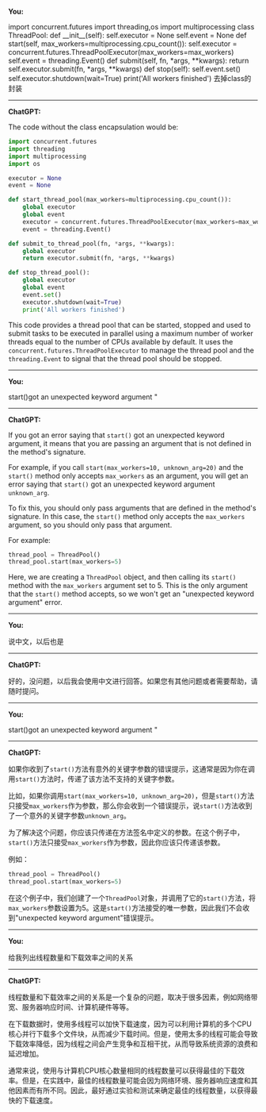 **You:**

import concurrent.futures import threading,os import multiprocessing class ThreadPool: def \_\_init\_\_(self): self.executor = None self.event = None def start(self, max\_workers=multiprocessing.cpu\_count()): self.executor = concurrent.futures.ThreadPoolExecutor(max\_workers=max\_workers) self.event = threading.Event() def submit(self, fn, \*args, \*\*kwargs): return self.executor.submit(fn, \*args, \*\*kwargs) def stop(self): self.event.set() self.executor.shutdown(wait=True) print('All workers finished') 去掉class的封装

* * *

**ChatGPT:**

The code without the class encapsulation would be:

```python
import concurrent.futures
import threading
import multiprocessing
import os

executor = None
event = None

def start_thread_pool(max_workers=multiprocessing.cpu_count()):
    global executor
    global event
    executor = concurrent.futures.ThreadPoolExecutor(max_workers=max_workers)
    event = threading.Event()

def submit_to_thread_pool(fn, *args, **kwargs):
    global executor
    return executor.submit(fn, *args, **kwargs)

def stop_thread_pool():
    global executor
    global event
    event.set()
    executor.shutdown(wait=True)
    print('All workers finished')
```

This code provides a thread pool that can be started, stopped and used to submit tasks to be executed in parallel using a maximum number of worker threads equal to the number of CPUs available by default. It uses the `concurrent.futures.ThreadPoolExecutor` to manage the thread pool and the `threading.Event` to signal that the thread pool should be stopped.

* * *

**You:**

start()got an unexpected keyword argument "

* * *

**ChatGPT:**

If you got an error saying that `start()` got an unexpected keyword argument, it means that you are passing an argument that is not defined in the method's signature.

For example, if you call `start(max_workers=10, unknown_arg=20)` and the `start()` method only accepts `max_workers` as an argument, you will get an error saying that `start()` got an unexpected keyword argument `unknown_arg`.

To fix this, you should only pass arguments that are defined in the method's signature. In this case, the `start()` method only accepts the `max_workers` argument, so you should only pass that argument.

For example:

```python
thread_pool = ThreadPool()
thread_pool.start(max_workers=5)
```

Here, we are creating a `ThreadPool` object, and then calling its `start()` method with the `max_workers` argument set to 5. This is the only argument that the `start()` method accepts, so we won't get an "unexpected keyword argument" error.

* * *

**You:**

说中文，以后也是

* * *

**ChatGPT:**

好的，没问题，以后我会使用中文进行回答。如果您有其他问题或者需要帮助，请随时提问。

* * *

**You:**

start()got an unexpected keyword argument "

* * *

**ChatGPT:**

如果你收到了`start()`方法有意外的关键字参数的错误提示，这通常是因为你在调用`start()`方法时，传递了该方法不支持的关键字参数。

比如，如果你调用`start(max_workers=10, unknown_arg=20)`，但是`start()`方法只接受`max_workers`作为参数，那么你会收到一个错误提示，说`start()`方法收到了一个意外的关键字参数`unknown_arg`。

为了解决这个问题，你应该只传递在方法签名中定义的参数。在这个例子中，`start()`方法只接受`max_workers`作为参数，因此你应该只传递该参数。

例如：

```python
thread_pool = ThreadPool()
thread_pool.start(max_workers=5)
```

在这个例子中，我们创建了一个`ThreadPool`对象，并调用了它的`start()`方法，将`max_workers`参数设置为5。这是`start()`方法接受的唯一参数，因此我们不会收到"unexpected keyword argument"错误提示。

* * *

**You:**

给我列出线程数量和下载效率之间的关系

* * *

**ChatGPT:**

线程数量和下载效率之间的关系是一个复杂的问题，取决于很多因素，例如网络带宽、服务器响应时间、计算机硬件等等。

在下载数据时，使用多线程可以加快下载速度，因为可以利用计算机的多个CPU核心并行下载多个文件块，从而减少下载时间。但是，使用太多的线程可能会导致下载效率降低，因为线程之间会产生竞争和互相干扰，从而导致系统资源的浪费和延迟增加。

通常来说，使用与计算机CPU核心数量相同的线程数量可以获得最佳的下载效率。但是，在实践中，最佳的线程数量可能会因为网络环境、服务器响应速度和其他因素而有所不同。因此，最好通过实验和测试来确定最佳的线程数量，以获得最快的下载速度。